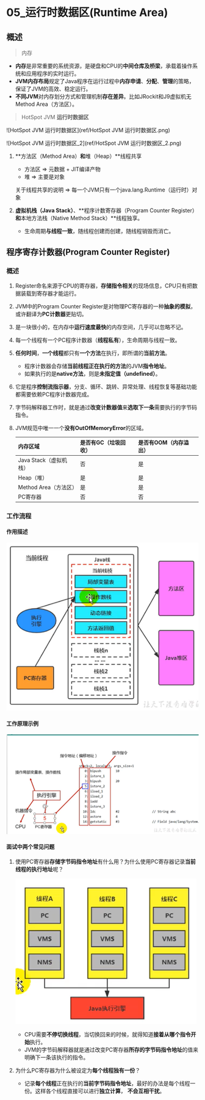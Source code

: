 # 05_运行时数据区(Runtime Area)

## 概述

> 内存

- **内存**是非常重要的系统资源，是硬盘和CPU的**中间仓库及桥梁**，承载着操作系统和应用程序的实时运行。
- **JVM内存布局**规定了Java程序在运行过程中**内存申请**、**分配**、**管理**的策略，保证了JVM的高效、稳定运行。
- **不同JVM**对内存划分方式和管理机制**存在差异**。比如JRockit和J9虚拟机无Method Area（方法区）。

> HotSpot JVM **运行时数据区**

![HotSpot JVM 运行时数据区](ref/HotSpot JVM 运行时数据区.png)

![HotSpot JVM 运行时数据区\_2](ref/HotSpot JVM 运行时数据区_2.png)

1. **方法区（Method Area）**和**堆（Heap）**线程共享

   * 方法区 => 元数据 + JIT编译产物
   * 堆 => 主要是对象

   关于线程共享的说明 => 每一个JVM只有一个java.lang.Runtime（运行时）对象

2. **虚拟机栈（Java Stack）**、**程序计数寄存器（Program Counter Register）**和**本地方法栈（Native Method Stack）**线程独享。

   * 生命周期**与线程一致**，随线程创建而创建，随线程销毁而消亡。

## 程序寄存计数器(Program Counter Register)

### 概述

1. Register命名来源于CPU的寄存器，**存储指令相关**的现场信息，CPU只有把数据装载到寄存器才能运行。

2. JVM中的Program Counter Register是对物理PC寄存器的一种**抽象的模拟**，或许翻译为**PC计数器**更贴切。

3. 是一块很小的，在内存中**运行速度最快**的内存空间，几乎可以忽略不记。

4. 每一个线程有一个PC程序计数器（**线程私有**），生命周期与线程一致。

5. **任何时间**，**一个线程**都只有**一个方法**在执行，即所谓的**当前方法**。

   * 程序计数器会存储**当前线程正在执行的方法**的JVM**指令地址**。
   * 如果执行的是**native方法**，则是**未指定值（undefined）**。

6. 它是程序**控制流指示器**，分支、循环、跳转、异常处理、线程恢复等基础功能都需要依赖PC程序计数器完成。

7. 字节码解释器工作时，就是通过**改变计数器值**来**选取下一条**需要执行的字节码指令。

8. JVM规范中唯一一个**没有OutOfMemoryError**的区域。

   | 内存区域               | 是否有GC（垃圾回收） | 是否有OOM（内存溢出） |
   | ---------------------- | -------------------- | --------------------- |
   | Java Stack（虚拟机栈） | 否                   | 是                    |
   | Heap（堆）             | 是                   | 是                    |
   | Method Area（方法区）  | 是                   | 是                    |
   | PC寄存器               | 否                   | 否                    |

### 工作流程

#### 作用描述

![PC寄存器作用描述](ref/PC寄存器作用描述.png)

#### 工作原理示例

![PC寄存器工作示例](ref/PC寄存器工作示例.png)

#### 面试中两个常见问题

1. 使用PC寄存器**存储字节码指令地址**有什么用？为什么使用PC寄存器记录**当前线程的执行地址**呢？

   ![执行引擎切换线程](ref/执行引擎切换线程.png)

   * CPU需要**不停切换线程**，当切换回来的时候，就得知道**接着从哪个指令开始**执行。
   * JVM的字节码解释器就是通过改变PC寄存器**所存的字节码指令地址**的值来明确下一条该执行的指令。

2. 为什么PC寄存器为什么被设定为**每个线程独有一份**？

   * 记录**每个线程**正在执行的**当前字节码指令地址**，最好的办法是每个线程一份。这样各个线程直接可以进行**独立计算**， **不会互相干扰**。